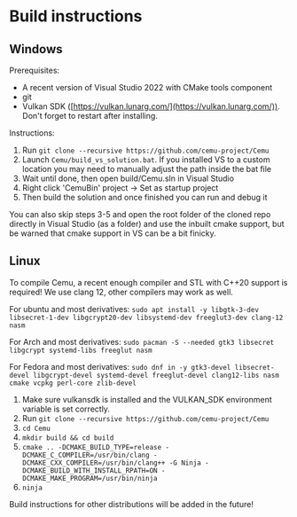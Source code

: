 # Build instructions

## Windows

Prerequisites:
- A recent version of Visual Studio 2022 with CMake tools component
- git
- Vulkan SDK ([https://vulkan.lunarg.com/](https://vulkan.lunarg.com/)). Don't forget to restart after installing.

Instructions:

1) Run `git clone --recursive https://github.com/cemu-project/Cemu`
2) Launch `Cemu/build_vs_solution.bat`. If you installed VS to a custom location you may need to manually adjust the path inside the bat file
3) Wait until done, then open build/Cemu.sln in Visual Studio
4) Right click 'CemuBin' project -> Set as startup project
5) Then build the solution and once finished you can run and debug it

You can also skip steps 3-5 and open the root folder of the cloned repo directly in Visual Studio (as a folder) and use the inbuilt cmake support, but be warned that cmake support in VS can be a bit finicky.

## Linux

To compile Cemu, a recent enough compiler and STL with C++20 support is required! We use clang 12, other compilers may work as well.

For ubuntu and most derivatives:
`sudo apt install -y libgtk-3-dev libsecret-1-dev libgcrypt20-dev libsystemd-dev freeglut3-dev clang-12 nasm`

For Arch and most derivatives:
`sudo pacman -S --needed gtk3 libsecret libgcrypt systemd-libs freeglut nasm`

For Fedora and most derivatives:
`sudo dnf in -y gtk3-devel libsecret-devel libgcrypt-devel systemd-devel freeglut-devel clang12-libs nasm cmake vcpkg perl-core zlib-devel`

1) Make sure vulkansdk is installed and the VULKAN_SDK environment variable is set correctly.
2) Run `git clone --recursive https://github.com/cemu-project/Cemu`
3) `cd Cemu`
4) `mkdir build && cd build`
5) `cmake .. -DCMAKE_BUILD_TYPE=release -DCMAKE_C_COMPILER=/usr/bin/clang -DCMAKE_CXX_COMPILER=/usr/bin/clang++ -G Ninja -DCMAKE_BUILD_WITH_INSTALL_RPATH=ON -DCMAKE_MAKE_PROGRAM=/usr/bin/ninja`
6) `ninja`

Build instructions for other distributions will be added in the future!
